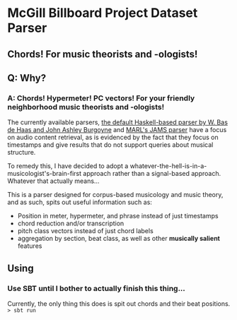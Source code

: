 # McGill Billboard Project Dataset Parser
## Chords! For music theorists and -ologists!
## Q: Why?
### A: Chords! Hypermeter! PC vectors! For your friendly neighborhood music theorists and -ologists!

The currently available parsers, [the default Haskell-based parser by W. Bas de Haas and John Ashley Burgoyne](http://hackage.haskell.org/package/billboard-parser) and 
[MARL's JAMS parser](https://github.com/marl/jams)
have a focus on audio content retrieval, as is evidenced by the fact that they focus on timestamps 
and give results that do not support queries about musical structure. 

To remedy this, I have decided to adopt a 
whatever-the-hell-is-in-a-musicologist's-brain-first approach rather than a signal-based approach. 
Whatever that actually means...

This is a parser designed for corpus-based musicology and music theory, and as such, spits out
useful information such as:

- Position in meter, hypermeter, and phrase instead of just timestamps
- chord reduction and/or transcription
- pitch class vectors instead of just chord labels
- aggregation by section, beat class, as well as other **musically salient** features

## Using
### Use **SBT** until I bother to actually finish this thing...
Currently, the only thing this does is spit out chords and their beat positions.
``` > sbt run ```